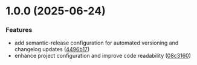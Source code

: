 # 1.0.0 (2025-06-24)


### Features

* add semantic-release configuration for automated versioning and changelog updates ([4496b17](https://github.com/rjlee/actual-investment-sync/commit/4496b17b8293948388070c400775924809177725))
* enhance project configuration and improve code readability ([08c3160](https://github.com/rjlee/actual-investment-sync/commit/08c3160bceac1e8bbb2eb8ed9c1182abf7d21fef))
